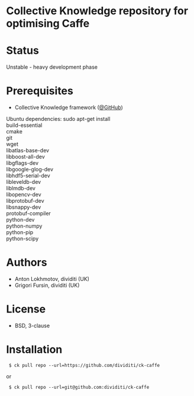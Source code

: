 Collective Knowledge repository for optimising Caffe 
====================================================

Status
======
Unstable - heavy development phase

Prerequisites
=============
* Collective Knowledge framework ([@GitHub](http://github.com/ctuning/ck))

Ubuntu dependencies:
 sudo apt-get install \
              build-essential \
              cmake \
              git \
              wget \
              libatlas-base-dev \
              libboost-all-dev \
              libgflags-dev \
              libgoogle-glog-dev \
              libhdf5-serial-dev \
              libleveldb-dev \
              liblmdb-dev \
              libopencv-dev \
              libprotobuf-dev \
              libsnappy-dev \
              protobuf-compiler \
              python-dev \
              python-numpy \
              python-pip \
              python-scipy

Authors
=======

* Anton Lokhmotov, dividiti (UK)
* Grigori Fursin, dividiti (UK)

License
=======
* BSD, 3-clause

Installation
============
```
 $ ck pull repo --url=https://github.com/dividiti/ck-caffe
```
or
```
 $ ck pull repo --url=git@github.com:dividiti/ck-caffe
```
